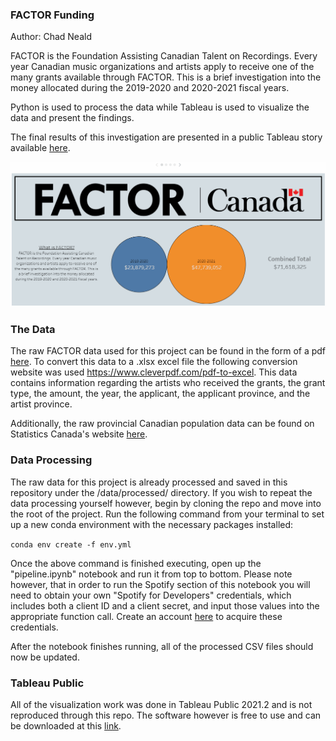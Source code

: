 ### FACTOR Funding

Author: Chad Neald

FACTOR is the Foundation Assisting Canadian Talent on Recordings. Every year Canadian music organizations and artists apply to receive one of the many grants available through FACTOR. This is a brief investigation into the money allocated during the 2019-2020 and 2020-2021 fiscal years. 

Python is used to process the data while Tableau is used to visualize the data and present the findings.

The final results of this investigation are presented in a public Tableau story available [here](https://public.tableau.com/app/profile/chad6383/viz/FACTORFundingChadN/FACTORStory). 

![Tableau Overview](/images/tableau_overview.gif)
### The Data

The raw FACTOR data used for this project can be found in the form of a pdf [here](https://www.factor.ca/factorfunded/recipients/). To convert this data to a .xlsx excel file the following conversion website was used https://www.cleverpdf.com/pdf-to-excel. This data contains information regarding the artists who received the grants, the grant type, the amount, the year, the applicant, the applicant province, and the artist province.

Additionally, the raw provincial Canadian population data can be found on Statistics Canada's website [here](https://www150.statcan.gc.ca/t1/tbl1/en/tv.action?pid=1710000901&cubeTimeFrame.startMonth=01&cubeTimeFrame.startYear=2020&cubeTimeFrame.endMonth=01&cubeTimeFrame.endYear=2020&referencePeriods=20200101%2C20200101).

### Data Processing

The raw data for this project is already processed and saved in this repository under the /data/processed/ directory. If you wish to repeat the data processing yourself however, begin by cloning the repo and move into the root of the project. Run the following command from your terminal to set up a new conda environment with the necessary packages installed:

`conda env create -f env.yml`

Once the above command is finished executing, open up the "pipeline.ipynb" notebook and run it from top to bottom. Please note however, that in order to run the Spotify section of this notebook you will need to obtain your own "Spotify for Developers" credentials, which includes both a client ID and a client secret, and input those values into the appropriate function call. Create an account [here](https://developer.spotify.com/dashboard/login) to acquire these credentials.

After the notebook finishes running, all of the processed CSV files should now be updated.

### Tableau Public

All of the visualization work was done in Tableau Public 2021.2 and is not reproduced through this repo. The software however is free to use and can be downloaded at this [link](https://public.tableau.com/en-us/s/download).
 